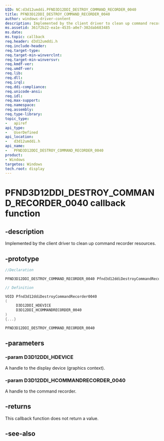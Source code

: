 ```yaml
---
UID: NC:d3d12umddi.PFND3D12DDI_DESTROY_COMMAND_RECORDER_0040
title: PFND3D12DDI_DESTROY_COMMAND_RECORDER_0040
author: windows-driver-content
description: Implemented by the client driver to clean up command recorder resources.
ms.assetid: 361f2b22-ea1e-4535-a0e7-302dab683485
ms.date:
ms.topic: callback
req.header: d3d12umddi.h
req.include-header:
req.target-type:
req.target-min-winverclnt:
req.target-min-winversvr:
req.kmdf-ver:
req.umdf-ver:
req.lib:
req.dll:
req.irql:
req.ddi-compliance:
req.unicode-ansi:
req.idl:
req.max-support:
req.namespace:
req.assembly:
req.type-library:
topic_type:
-	apiref
api_type:
-	UserDefined
api_location:
-	d3d12umddi.h
api_name:
-	PFND3D12DDI_DESTROY_COMMAND_RECORDER_0040
product: 
- Windows
targetos: Windows
tech.root: display
---
```


# PFND3D12DDI_DESTROY_COMMAND_RECORDER_0040 callback function

## -description

Implemented by the client driver to clean up command recorder resources.

## -prototype

```cpp
//Declaration

PFND3D12DDI_DESTROY_COMMAND_RECORDER_0040 Pfnd3d12ddiDestroyCommandRecorder0040;

// Definition

VOID Pfnd3d12ddiDestroyCommandRecorder0040
(
	 D3D12DDI_HDEVICE
	 D3D12DDI_HCOMMANDRECORDER_0040
)
{...}

PFND3D12DDI_DESTROY_COMMAND_RECORDER_0040


```

## -parameters

### -param D3D12DDI_HDEVICE

A handle to the display device (graphics context).

### -param D3D12DDI_HCOMMANDRECORDER_0040

A handle to the command recorder.

## -returns

This callback function does not return a value.



## -see-also
